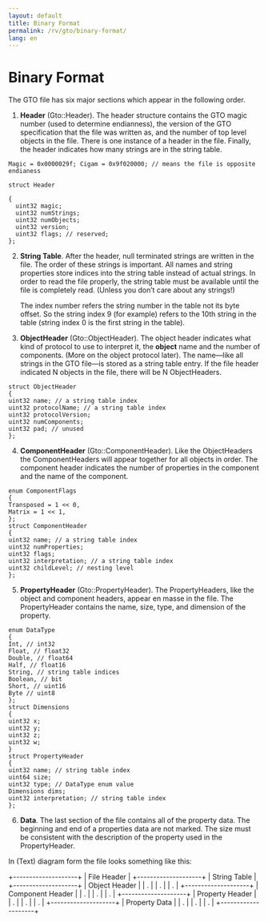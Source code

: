```yaml
---
layout: default
title: Binary Format
permalink: /rv/gto/binary-format/
lang: en
---
```


# Binary Format

The GTO file has six major sections which appear in the following order.

1. **Header** (Gto::Header). The header structure contains the GTO magic number (used to determine endianness), the version of the GTO specification that the file was written as, and the number of top level objects in the file. There is one instance of a header in the file. Finally, the header indicates how many strings are in the string table.

```
Magic = 0x0000029f; Cigam = 0x9f020000; // means the file is opposite
endianess

struct Header

{
  uint32 magic;
  uint32 numStrings;
  uint32 numObjects;
  uint32 version;
  uint32 flags; // reserved;
};
```

2. **String Table**. After the header, null terminated strings are written in the file. The order of these strings is important. All names and string properties store indices into the string table instead of actual strings. In order to read the file properly, the string table must be available until the file is completely read. (Unless you don’t care about any strings!)

   The index number refers the string number in the table not its byte offset. So the string index 9 (for example) refers to the 10th string in the table (string index 0 is the first string in the table).

3. **ObjectHeader** (Gto::ObjectHeader). The object header indicates what kind of protocol to use to interpret it, the **object** name and the number of components. (More on the object protocol later). The name—like all strings in the GTO file—is stored as a string table entry. If the file header indicated N objects in the file, there will be N ObjectHeaders.

```
struct ObjectHeader
{
uint32 name; // a string table index
uint32 protocolName; // a string table index
uint32 protocolVersion;
uint32 numComponents;
uint32 pad; // unused
};
```

4. **ComponentHeader** (Gto::ComponentHeader). Like the ObjectHeaders the ComponentHeaders will appear together for all objects in order. The component header indicates the number of properties in the component and the name of the component.

```
enum ComponentFlags
{
Transposed = 1 << 0,
Matrix = 1 << 1,
};
struct ComponentHeader
{
uint32 name; // a string table index
uint32 numProperties;
uint32 flags;
uint32 interpretation; // a string table index
uint32 childLevel; // nesting level
};
```

5. **PropertyHeader** (Gto::PropertyHeader). The PropertyHeaders, like the object and component headers, appear en masse in the file. The PropertyHeader contains the name, size, type, and dimension of the property.
```
enum DataType
{
Int, // int32
Float, // float32
Double, // float64
Half, // float16
String, // string table indices
Boolean, // bit
Short, // uint16
Byte // uint8
};
struct Dimensions
{
uint32 x;
uint32 y;
uint32 z;
uint32 w;
}
struct PropertyHeader
{
uint32 name; // string table index
uint64 size;
uint32 type; // DataType enum value
Dimensions dims;
uint32 interpretation; // string table index
};
```

6. **Data**. The last section of the file contains all of the property data. The beginning and end of a properties data are not marked. The size must be consistent with the description of the property used in the PropertyHeader.

In (Text) diagram form the file looks something like this:

+--------------------+
|    File Header     |
+--------------------+
|    String Table    |
+--------------------+
|    Object Header   |
|         .          |
|         .          |
|         .          |
+--------------------+
|  Component Header  |
|         .          |
|         .          |
|         .          |
+--------------------+
|  Property Header   |
|         .          |
|         .          |
|         .          |
+--------------------+
|    Property Data   |
|         .          |
|         .          |
|         .          |
+--------------------+
